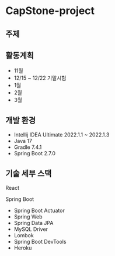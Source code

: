 # CapStone-project
## 주제

## 활동계획
- 11월
- 12/15 ~ 12/22 기말시험
- 1월
- 2월
- 3월


## 개발 환경

* Intellij IDEA Ultimate 2022.1.1 ~ 2022.1.3
* Java 17
* Gradle 7.4.1
* Spring Boot 2.7.0

## 기술 세부 스택

React

Spring Boot

* Spring Boot Actuator
* Spring Web
* Spring Data JPA
* MySQL Driver
* Lombok
* Spring Boot DevTools
* Heroku


